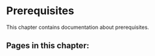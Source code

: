# Prerequisites

This chapter contains documentation about prerequisites.

## Pages in this chapter:
